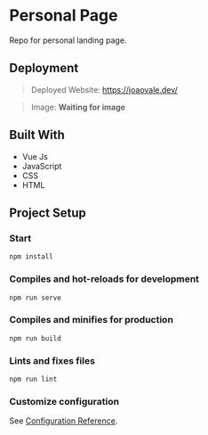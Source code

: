 # Personal Page

Repo for personal landing page.


## Deployment

> Deployed Website: https://joaovale.dev/

> Image: **Waiting for image**


## Built With

  * Vue Js
  * JavaScript
  * CSS
  * HTML


## Project Setup
### Start
```
npm install
```

### Compiles and hot-reloads for development
```
npm run serve
```

### Compiles and minifies for production
```
npm run build
```

### Lints and fixes files
```
npm run lint
```

### Customize configuration
See [Configuration Reference](https://cli.vuejs.org/config/).
